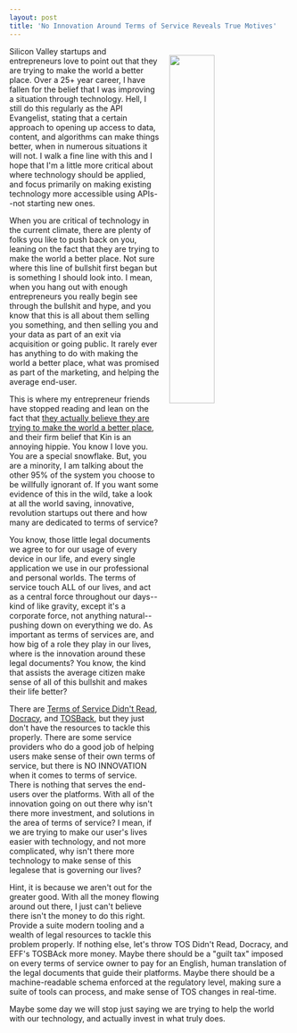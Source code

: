 ```yaml
---
layout: post
title: 'No Innovation Around Terms of Service Reveals True Motives'
---
```

<p><img style="padding: 15px;" src="https://s3.amazonaws.com/kinlane-productions/bw-icons/bw-terms-of-use.png" alt="" width="40%" align="right" /></p>
<p>Silicon Valley startups and entrepreneurs love to point out that they are trying to make the world a better place. Over a 25+ year career, I have fallen for the belief that I was improving a situation through technology. Hell, I still do this regularly as the API Evangelist, stating that a certain approach to opening up access to data, content, and algorithms can make things better, when in numerous situations it will not. I walk a fine line with this and I hope that I'm a little more critical about where technology should be applied, and focus primarily on making existing technology more accessible using APIs--not starting new ones.</p>
<p>When you are critical of technology in the current climate, there are plenty of folks you like to push back on you, leaning on the fact that they are trying to make the world a better place. Not sure where this line of bullshit first began but is something I should look into. I mean, when you hang out with enough entrepreneurs you really begin see through the bullshit and hype, and you know that this is all about them selling you something, and then selling you and your data as part of an exit via acquisition or going public. It rarely ever has anything to do with making the world a better place, what was promised as part of the marketing, and helping the average end-user.</p>
<p>This is where my entrepreneur friends have stopped reading&nbsp;and lean on the fact that <span style="text-decoration: underline;">they actually believe they are trying to make the world a better place</span>, and their firm belief that Kin is an annoying hippie. You know I love you. You are a&nbsp;special snowflake. But, you are a minority, I am talking about the other 95% of the system you choose to be willfully ignorant of. If you want some evidence of this in the wild, take a look at all the world saving, innovative, revolution startups out there and how many are dedicated to terms of service?</p>
<p>You know, those little legal documents we agree to for our usage of every device in our life, and every single application we use in our professional and personal worlds. The terms of service touch ALL of our lives, and act as a central force throughout our days--kind of like gravity, except it's a corporate force, not anything natural--pushing down on everything we do. As important as terms of services are, and how big of a role they play in our lives, where is the innovation around these legal documents? You know, the kind that assists the average citizen make sense of all of this bullshit and makes their life better?</p>
<p>There are&nbsp;<a href="https://tosdr.org/">Terms of Service Didn't Read</a>, <a href="https://www.docracy.com">Docracy</a>,&nbsp;and <a href="https://tosback.org/">TOSBack</a>, but they just don't have the resources to tackle this properly. There are some service providers who do a good job of helping users make sense of their own terms of service, but there is NO INNOVATION when it comes to terms of service. There is nothing that serves the end-users over the platforms. With all of the innovation going on out there why isn't there more investment, and solutions in the area of terms of service? I mean, if we are trying to make our user's lives easier with technology, and not more complicated, why isn't there more technology to make sense of this legalese that is governing our lives?</p>
<p>Hint, it is because we aren't out for the greater good. With all the money flowing around out there, I just can't believe there isn't the money to do this right. Provide a suite modern tooling and a wealth of legal resources to tackle this problem properly. If nothing else, let's throw TOS Didn't Read, Docracy, and EFF's TOSBAck more money. Maybe there should be a "guilt tax" imposed on every terms of service owner to pay for an English, human translation of the legal documents that guide their platforms. Maybe there should be a machine-readable schema enforced at the regulatory level, making sure a suite of tools can process, and make sense of TOS changes in real-time.&nbsp;</p>
<p>Maybe some day we will stop just saying we are trying to help the world with our technology, and actually invest in what truly does.</p>
